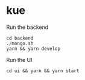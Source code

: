 # kue

Run the backend

```
cd backend
./mongo.sh
yarn && yarn develop
```

Run the UI

```
cd ui && yarn && yarn start
```